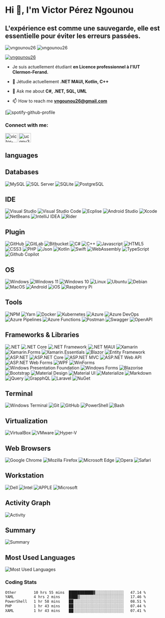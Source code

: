 # Hi 👋, I'm Victor Pérez Ngounou
## L'expérience est comme une sauvegarde, elle est essentielle pour éviter les erreurs passées.

<p align="left"> <img src="https://komarev.com/ghpvc/?username=vngounou26&label=Profile%20views&color=0e75b6&style=flat" alt="vngounou26" />
<img src="https://wakatime.com/badge/user/b2e9dd80-f633-4e17-abca-e54af8c6a554.svg" alt="vngounou26" /></p>

<p align="left"> <a href="https://github.com/ryo-ma/github-profile-trophy"><img src="https://github-profile-trophy.vercel.app/?username=vngounou26" alt="vngounou26" /></a> </p>

- Je suis actuellement étudiant **en Licence professionnel à l'IUT Clermon-Ferand.**

- 🌱 Jétudie actuellement **.NET MAUI, Kotlin, C++**

- 💬 Ask me about **C#, .NET, SQL, UML**

- 📫 How to reach me **vngounou26@gmail.com**

[![spotify-github-profile](https://spotify-github-profile.vercel.app/api/view?uid=bluzxw9e09pes4sn48u2f6vj7&cover_image=true&theme=default&show_offline=false&background_color=121212&bar_color_cover=true)
>
              
<h3 align="left">Connect with me:</h3>

<p align="left">
<a href="https://linkedin.com/in/victor-pèrez-ngounou-4aa2121a1" target="blank"><img align="center" src="https://raw.githubusercontent.com/rahuldkjain/github-profile-readme-generator/master/src/images/icons/Social/linked-in-alt.svg" alt="victor-pèrez-ngounou-4aa2121a1" height="30" width="40" /></a>
<a href="https://www.youtube.com/c/ucqpv3xw8zidx9emc_mn_f8w" target="blank"><img align="center" src="https://raw.githubusercontent.com/rahuldkjain/github-profile-readme-generator/master/src/images/icons/Social/youtube.svg" alt="ucqpv3xw8zidx9emc_mn_f8w" height="30" width="40" /></a>
</p>

## languages

## Databases

![MySQL](https://img.shields.io/badge/MySQL-005C84?style=for-the-badge&logo=mysql&logoColor=white)
![SQL Server](https://img.shields.io/badge/SQL%20Server-CC2927?style=for-the-badge&logo=microsoft-sql-server&logoColor=white)
![SQLite](https://img.shields.io/badge/SQLite-07405E?style=for-the-badge&logo=sqlite&logoColor=white)
![PostgreSQL](https://img.shields.io/badge/PostgreSQL-316192?style=for-the-badge&logo=postgresql&logoColor=white)


## IDE

![Visual Studio](https://img.shields.io/badge/Visual%20Studio-5C2D91?style=for-the-badge&logo=visual-studio&logoColor=white)
![Visual Studio Code](https://img.shields.io/badge/Visual%20Studio%20Code-007ACC?style=for-the-badge&logo=visual-studio-code&logoColor=white)
![Ecplise](https://img.shields.io/badge/Eclipse-2C2255?style=for-the-badge&logo=eclipse&logoColor=white)
![Android Studio](https://img.shields.io/badge/Android%20Studio-3DDC84?style=for-the-badge&logo=android-studio&logoColor=white)
![Xcode](https://img.shields.io/badge/Xcode-1575F9?style=for-the-badge&logo=xcode&logoColor=white)
![NetBeans](https://img.shields.io/badge/NetBeans-1B6AC6?style=for-the-badge&logo=apache-netbeans-ide&logoColor=white)
![IntelliJ IDEA](https://img.shields.io/badge/IntelliJ%20IDEA-000000?style=for-the-badge&logo=intellij-idea&logoColor=white)
![Rider](https://img.shields.io/badge/Rider-000000?style=for-the-badge&logo=rider&logoColor=white)



## Plugin

![GitHub](https://img.shields.io/badge/GitHub-181717?style=for-the-badge&logo=github&logoColor=white)
![GitLab](https://img.shields.io/badge/GitLab-FCA121?style=for-the-badge&logo=gitlab&logoColor=white)
![Bitbucket](https://img.shields.io/badge/Bitbucket-0052CC?style=for-the-badge&logo=bitbucket&logoColor=white)
![C#](https://img.shields.io/badge/C%23-239120?style=for-the-badge&logo=c-sharp&logoColor=white)
![C++](https://img.shields.io/badge/C++-00599C?style=for-the-badge&logo=c%2B%2B&logoColor=white)
![Javascript](https://img.shields.io/badge/JavaScript-F7DF1E?style=for-the-badge&logo=javascript&logoColor=black)
![HTML5](https://img.shields.io/badge/HTML5-E34F26?style=for-the-badge&logo=html5&logoColor=white)
![CSS3](https://img.shields.io/badge/CSS3-1572B6?style=for-the-badge&logo=css3&logoColor=white)
![PHP](https://img.shields.io/badge/PHP-777BB4?style=for-the-badge&logo=php&logoColor=white)
![Json](https://img.shields.io/badge/JSON-000000?style=for-the-badge&logo=json&logoColor=white)
![Kotlin](https://img.shields.io/badge/Kotlin-0095D5?style=for-the-badge&logo=kotlin&logoColor=white)
![Swift](https://img.shields.io/badge/Swift-FA7343?style=for-the-badge&logo=swift&logoColor=white)
![WebAssembly](https://img.shields.io/badge/WebAssembly-654FF0?style=for-the-badge&logo=webassembly&logoColor=white)
![TypeScript](https://img.shields.io/badge/TypeScript-007ACC?style=for-the-badge&logo=typescript&logoColor=white)
![Github Copilot](https://img.shields.io/badge/Github%20Copilot-000000?style=for-the-badge&logo=github&logoColor=white)



## OS

![Windows](https://img.shields.io/badge/Windows-0078D6?style=for-the-badge&logo=windows&logoColor=white)
![Windows 11](https://img.shields.io/badge/Windows%2011-0078D6?style=for-the-badge&logo=windows&logoColor=white)
![Windows 10](https://img.shields.io/badge/Windows%2010-0078D6?style=for-the-badge&logo=windows&logoColor=white)
![Linux](https://img.shields.io/badge/Linux-FCC624?style=for-the-badge&logo=linux&logoColor=black)
![Ubuntu](https://img.shields.io/badge/Ubuntu-E95420?style=for-the-badge&logo=ubuntu&logoColor=white)
![Debian](https://img.shields.io/badge/Debian-A81D33?style=for-the-badge&logo=debian&logoColor=white)
![MacOS](https://img.shields.io/badge/MacOS-000000?style=for-the-badge&logo=apple&logoColor=white)
![Android](https://img.shields.io/badge/Android-3DDC84?style=for-the-badge&logo=android&logoColor=white)
![iOS](https://img.shields.io/badge/iOS-000000?style=for-the-badge&logo=ios&logoColor=white)
![Raspberry Pi](https://img.shields.io/badge/Raspberry%20Pi-C51A4A?style=for-the-badge&logo=raspberry-pi&logoColor=white)


## Tools

![NPM](https://img.shields.io/badge/NPM-CB3837?style=for-the-badge&logo=npm&logoColor=white)
![Yarn](https://img.shields.io/badge/Yarn-2C8EBB?style=for-the-badge&logo=yarn&logoColor=white)
![Docker](https://img.shields.io/badge/Docker-2496ED?style=for-the-badge&logo=docker&logoColor=white)
![Kubernetes](https://img.shields.io/badge/Kubernetes-326CE5?style=for-the-badge&logo=kubernetes&logoColor=white)
![Azure](https://img.shields.io/badge/Azure-0089D6?style=for-the-badge&logo=microsoft-azure&logoColor=white)
![Azure DevOps](https://img.shields.io/badge/Azure%20DevOps-0078D7?style=for-the-badge&logo=azure-devops&logoColor=white)
![Azure Pipelines](https://img.shields.io/badge/Azure%20Pipelines-2560E0?style=for-the-badge&logo=azure-pipelines&logoColor=white)
![Azure Functions](https://img.shields.io/badge/Azure%20Functions-0062AD?style=for-the-badge&logo=azure-functions&logoColor=white)
![Postman](https://img.shields.io/badge/Postman-FF6C37?style=for-the-badge&logo=postman&logoColor=white)
![Swagger](https://img.shields.io/badge/Swagger-85EA2D?style=for-the-badge&logo=swagger&logoColor=white)
![OpenAPI](https://img.shields.io/badge/OpenAPI-6BA539?style=for-the-badge&logo=openapi-initiative&logoColor=white)


## Frameworks & Libraries

![.NET](https://img.shields.io/badge/.NET-5C2D91?style=for-the-badge&logo=.net&logoColor=white)
![.NET Core](https://img.shields.io/badge/.NET%20Core-5C2D91?style=for-the-badge&logo=.net&logoColor=white)
![.NET Framework](https://img.shields.io/badge/.NET%20Framework-5C2D91?style=for-the-badge&logo=.net&logoColor=white)
![.NET MAUI](https://img.shields.io/badge/.NET%20MAUI-5C2D91?style=for-the-badge&logo=.net&logoColor=white)
![Xamarin](https://img.shields.io/badge/Xamarin-3498DB?style=for-the-badge&logo=xamarin&logoColor=white)
![Xamarin.Forms](https://img.shields.io/badge/Xamarin.Forms-3498DB?style=for-the-badge&logo=xamarin&logoColor=white)
![Xamarin.Essentials](https://img.shields.io/badge/Xamarin.Essentials-3498DB?style=for-the-badge&logo=xamarin&logoColor=white)
![Blazor](https://img.shields.io/badge/Blazor-512BD4?style=for-the-badge&logo=blazor&logoColor=white)
![Entity Framework](https://img.shields.io/badge/Entity%20Framework-512BD4?style=for-the-badge&logo=entity-framework&logoColor=white)
![ASP.NET](https://img.shields.io/badge/ASP.NET-512BD4?style=for-the-badge&logo=asp.net&logoColor=white)
![ASP.NET Core](https://img.shields.io/badge/ASP.NET%20Core-512BD4?style=for-the-badge&logo=asp.net&logoColor=white)
![ASP.NET MVC](https://img.shields.io/badge/ASP.NET%20MVC-512BD4?style=for-the-badge&logo=asp.net&logoColor=white)
![ASP.NET Web API](https://img.shields.io/badge/ASP.NET%20Web%20API-512BD4?style=for-the-badge&logo=asp.net&logoColor=white)
![ASP.NET Web Forms](https://img.shields.io/badge/ASP.NET%20Web%20Forms-512BD4?style=for-the-badge&logo=asp.net&logoColor=white)
![WPF](https://img.shields.io/badge/WPF-512BD4?style=for-the-badge&logo=wpf&logoColor=white)
![WinForms](https://img.shields.io/badge/WinForms-512BD4?style=for-the-badge&logo=winforms&logoColor=white)
![Windows Presentation Foundation](https://img.shields.io/badge/Windows%20Presentation%20Foundation-512BD4?style=for-the-badge&logo=windows-presentation-foundation&logoColor=white)
![Windows Forms](https://img.shields.io/badge/Windows%20Forms-512BD4?style=for-the-badge&logo=windows-forms&logoColor=white)
![Blazorise](https://img.shields.io/badge/Blazorise-512BD4?style=for-the-badge&logo=blazorise&logoColor=white)
![Bootstrap](https://img.shields.io/badge/Bootstrap-7952B3?style=for-the-badge&logo=bootstrap&logoColor=white)
![Material Design](https://img.shields.io/badge/Material%20Design-7952B3?style=for-the-badge&logo=material-design&logoColor=white)
![Material UI](https://img.shields.io/badge/Material%20UI-7952B3?style=for-the-badge&logo=material-ui&logoColor=white)
![Materialize](https://img.shields.io/badge/Materialize-7952B3?style=for-the-badge&logo=materialize&logoColor=white)
![Markdown](https://img.shields.io/badge/Markdown-000000?style=for-the-badge&logo=markdown&logoColor=white)
![jQuery](https://img.shields.io/badge/jQuery-0769AD?style=for-the-badge&logo=jquery&logoColor=white)
![GrapphQL](https://img.shields.io/badge/GraphQL-E10098?style=for-the-badge&logo=graphql&logoColor=white)
![Laravel](https://img.shields.io/badge/Laravel-FF2D20?style=for-the-badge&logo=laravel&logoColor=white)
![NuGet](https://img.shields.io/badge/NuGet-004880?style=for-the-badge&logo=nuget&logoColor=white)

## Terminal

![Windows Terminal](https://img.shields.io/badge/Windows%20Terminal-4D4D4D?style=for-the-badge&logo=windows-terminal&logoColor=white)
![Git](https://img.shields.io/badge/Git-F05032?style=for-the-badge&logo=git&logoColor=white)
![GitHub](https://img.shields.io/badge/GitHub-181717?style=for-the-badge&logo=github&logoColor=white)
![PowerShell](https://img.shields.io/badge/PowerShell-5391FE?style=for-the-badge&logo=powershell&logoColor=white)
![Bash](https://img.shields.io/badge/Bash-4EAA25?style=for-the-badge&logo=gnu-bash&logoColor=white)

## Virtualization

![VirtualBox](https://img.shields.io/badge/VirtualBox-183A61?style=for-the-badge&logo=virtualbox&logoColor=white)
![VMware](https://img.shields.io/badge/VMware-607078?style=for-the-badge&logo=vmware&logoColor=white)
![Hyper-V](https://img.shields.io/badge/Hyper--V-0089D6?style=for-the-badge&logo=microsoft-hyper-v&logoColor=white)

## Web Browsers

![Google Chrome](https://img.shields.io/badge/Google%20Chrome-4285F4?style=for-the-badge&logo=google-chrome&logoColor=white)
![Mozilla Firefox](https://img.shields.io/badge/Mozilla%20Firefox-FF7139?style=for-the-badge&logo=mozilla-firefox&logoColor=white)
![Microsoft Edge](https://img.shields.io/badge/Microsoft%20Edge-0078D7?style=for-the-badge&logo=microsoft-edge&logoColor=white)
![Opera](https://img.shields.io/badge/Opera-FF1B2D?style=for-the-badge&logo=opera&logoColor=white)
![Safari](https://img.shields.io/badge/Safari-FF1B2D?style=for-the-badge&logo=safari&logoColor=white)

## Workstation

![Dell](https://img.shields.io/badge/Dell-007DB8?style=for-the-badge&logo=dell&logoColor=white)
![Intel](https://img.shields.io/badge/Intel-0071C5?style=for-the-badge&logo=intel&logoColor=white)
![APPLE](https://img.shields.io/badge/Apple-999999?style=for-the-badge&logo=apple&logoColor=white)
![Microsoft](https://img.shields.io/badge/Microsoft-666666?style=for-the-badge&logo=microsoft&logoColor=white)

## Activity Graph

![Activity](https://github-readme-activity-graph.cyclic.app/graph?username=vngounou26&theme=react-dark&hide_border=true&area=true)

## Summary

![Summary](https://github-profile-summary-cards.vercel.app/api/cards/profile-details?username=vngounou26&theme=monokai)

## Most Used Languages

![Most Used Languages](https://github-profile-summary-cards.vercel.app/api/cards/most-commit-language?username=vngounou26&theme=monokai)


### Coding Stats
<!--START_SECTION:waka-->

```txt
Other        10 hrs 55 mins  ███████████▓░░░░░░░░░░░░░   47.14 %
YAML         4 hrs 2 mins    ████▒░░░░░░░░░░░░░░░░░░░░   17.46 %
PowerShell   1 hr 58 mins    ██░░░░░░░░░░░░░░░░░░░░░░░   08.51 %
PHP          1 hr 43 mins    ██░░░░░░░░░░░░░░░░░░░░░░░   07.44 %
XAML         1 hr 43 mins    ██░░░░░░░░░░░░░░░░░░░░░░░   07.41 %
```

<!--END_SECTION:waka-->
